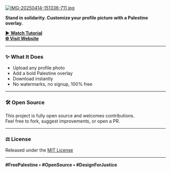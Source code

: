 [![IMG-20250414-151336-711.jpg](https://i.postimg.cc/wvBt47NQ/IMG-20250414-151336-711.jpg)](https://postimg.cc/MchKvZdn)

**Stand in solidarity. Customize your profile picture with a Palestine overlay.**

[**▶ Watch Tutorial**](https://youtube.com/shorts/eWlVGZ55B7A)  
[**🌐 Visit Website**](https://freedom369x.github.io/palestine)

---

### ✨ What It Does

- Upload any profile photo  
- Add a bold Palestine overlay  
- Download instantly  
- No watermarks, no signup, 100% free  

---

### 🛠️ Open Source

This project is fully open source and welcomes contributions.  
Feel free to fork, suggest improvements, or open a PR.

---

### ⚖️ License

Released under the [MIT License](LICENSE)

---

**#FreePalestine • #OpenSource • #DesignForJustice**
